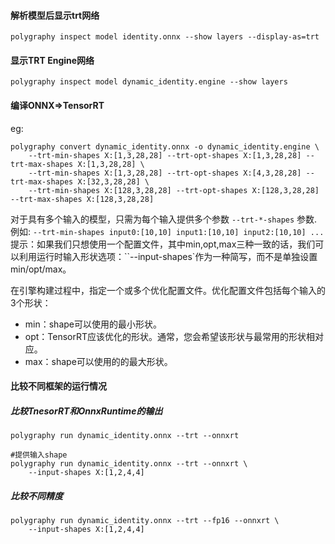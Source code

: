 #### 解析模型后显示trt网络
```
polygraphy inspect model identity.onnx --show layers --display-as=trt
```

#### 显示TRT Engine网络
```
polygraphy inspect model dynamic_identity.engine --show layers
```

#### 编译ONNX=>TensorRT
eg:
```
polygraphy convert dynamic_identity.onnx -o dynamic_identity.engine \
    --trt-min-shapes X:[1,3,28,28] --trt-opt-shapes X:[1,3,28,28] --trt-max-shapes X:[1,3,28,28] \
    --trt-min-shapes X:[1,3,28,28] --trt-opt-shapes X:[4,3,28,28] --trt-max-shapes X:[32,3,28,28] \
    --trt-min-shapes X:[128,3,28,28] --trt-opt-shapes X:[128,3,28,28] --trt-max-shapes X:[128,3,28,28]
```
对于具有多个输入的模型，只需为每个输入提供多个参数 `--trt-*-shapes` 参数. 例如: `--trt-min-shapes input0:[10,10] input1:[10,10] input2:[10,10] ...`
提示：如果我们只想使用一个配置文件，其中min,opt,max三种一致的话，我们可以利用运行时输入形状选项：``--input-shapes`作为一种简写，而不是单独设置min/opt/max。

在引擎构建过程中，指定一个或多个优化配置文件。优化配置文件包括每个输入的3个形状：
- min：shape可以使用的最小形状。
- opt：TensorRT应该优化的形状。通常，您会希望该形状与最常用的形状相对应。
- max：shape可以使用的的最大形状。

#### 比较不同框架的运行情况

##### 比较TnesorRT和OnnxRuntime的输出
```
polygraphy run dynamic_identity.onnx --trt --onnxrt

#提供输入shape
polygraphy run dynamic_identity.onnx --trt --onnxrt \
    --input-shapes X:[1,2,4,4]
```
##### 比较不同精度
```
polygraphy run dynamic_identity.onnx --trt --fp16 --onnxrt \
    --input-shapes X:[1,2,4,4]
```